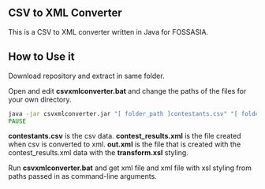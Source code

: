 CSV to XML Converter
----------------------
This is a CSV to XML converter written in Java for FOSSASIA.

How to Use it
--------------

Download repository and extract in same folder.

Open and edit <b>csvxmlconverter.bat</b> and change the paths of the files for your own directory.

```bat
java -jar csvxmlconverter.jar "[ folder_path ]contestants.csv" "[ folder_path ]contest_results.xml" "[ folder_path ]csvxmlconverter.jar" "[ folder_path ]transform.xsl" "[ folder_path ]out.xml"
PAUSE
```
<b>contestants.csv</b> is the csv data.
<b>contest_results.xml</b> is the file created when csv is converted to xml.
<b>out.xml</b> is the file that is created with the contest_results.xml data with the <b>transform.xsl</b> styling.

Run <b>csvxmlconverter.bat</b> and get xml file and xml file with xsl styling from paths passed in as command-line arguments.
